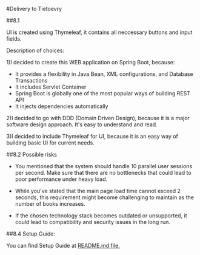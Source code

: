 #Delivery to Tietoevry

##8.1

UI is created using Thymeleaf, it contains all neccessary buttons and input fields.

Description of choices:

1)I decided to create this WEB application on Spring Boot, because:

- It provides a flexibility in Java Bean, XML configurations, and Database Transactions
- It includes Servlet Container 
- Spring Boot is globally one of the most popular ways of building REST API
- It injects dependencies automatically 

2)I decided to go with DDD (Domain Driven Design), because it is a major software design approach. 
It's easy to understand and read.

3)I decided to include Thymeleaf for UI, because it is an easy way of building basic UI for current needs.

##8.2 Possible risks

- You mentioned that the system should handle 10 parallel user sessions per second. 
Make sure that there are no bottlenecks that could lead to poor performance under heavy load.

- While you've stated that the main page load time cannot exceed 2 seconds, this requirement 
might become challenging to maintain as the number of books increases.

- If the chosen technology stack becomes outdated or unsupported, it could lead to compatibility and security issues in the long run.

##8.4 Setup Guide:

You can find Setup Guide at [README.md file.](https://github.com/probzyg/bookstore/blob/main/README.md)
